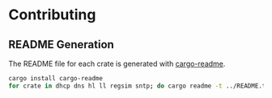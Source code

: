 # Contributing

## README Generation

The README file for each crate is generated with [cargo-readme].

```bash
cargo install cargo-readme
for crate in dhcp dns hl ll regsim sntp; do cargo readme -t ../README.tpl -r "$crate" > "$crate"/README.md; done
```

[cargo-readme]: https://github.com/livioribeiro/cargo-readme
